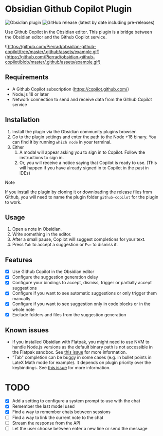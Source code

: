 # Obsidian Github Copilot Plugin

![Obsidian plugin](https://img.shields.io/endpoint?url=https://scambier.xyz/obsidian-endpoints/github-copilot.json)
![GitHub release (latest by date including pre-releases)](https://img.shields.io/github/v/release/pierrad/obsidian-github-copilot)

Use Github Copilot in the Obsidian editor. This plugin is a bridge between the Obsidian editor and the Github Copilot service.

![https://github.com/Pierrad/obsidian-github-copilot/tree/master/.github/assets/example.gif](https://github.com/Pierrad/obsidian-github-copilot/blob/master/.github/assets/example.gif)

## Requirements

- A Github Copilot subscription (https://copilot.github.com/)
- Node.js 18 or later
- Network connection to send and receive data from the Github Copilot service

## Installation

1. Install the plugin via the Obsidian community plugins browser.
2. Go to the plugin settings and enter the path to the Node +18 binary. You can find it by running `which node` in your terminal.
3. Either
   1. A modal will appear asking you to sign in to Copilot. Follow the instructions to sign in.
   2. Or, you will receive a notice saying that Copilot is ready to use. (This will happen if you have already signed in to Copilot in the past in IDEs)

> [!NOTE]  
> If you install the plugin by cloning it or downloading the release files from Github, you will need to name the plugin folder `github-copilot` for the plugin to work.


## Usage

1. Open a note in Obsidian. 
2. Write something in the editor.
3. After a small pause, Copilot will suggest completions for your text.
4. Press `Tab` to accept a suggestion or `Esc` to dismiss it.

## Features

- [x] Use Github Copilot in the Obsidian editor
- [x] Configure the suggestion generation delay
- [x] Configure your bindings to accept, dismiss, trigger or partially accept suggestions
- [x] Configure if you want to see automatic suggestions or only trigger them manually
- [x] Configure if you want to see suggestion only in code blocks or in the whole note 
- [x] Exclude folders and files from the suggestion generation 

## Known issues

- If you installed Obsidian with Flatpak, you might need to use NVM to handle Node.js versions as the default binary path is not accessible in the Flatpak sandbox. See [this issue](https://github.com/Pierrad/obsidian-github-copilot/issues/6) for more information.
- "Tab" completion can be buggy in some cases (e.g. in bullet points in LateX Math mode for example). It depends on plugin priority over the keybindings. See [this issue](https://github.com/Pierrad/obsidian-github-copilot/issues/38) for more information. 


# TODO

- [x] Add a setting to configure a system prompt to use with the chat
- [x] Remember the last model used
- [x] Find a way to remember chats between sessions
- [ ] Find a way to link the current note to the chat
- [ ] Stream the response from the API
- [ ] Let the user choose between enter a new line or send the message